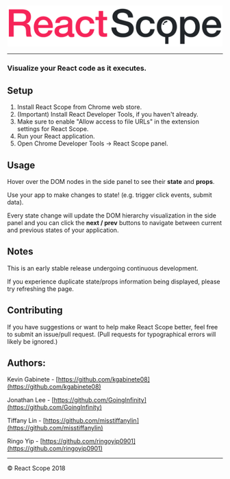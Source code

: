 ![React Scope](/assets/react_caps.png)

___

### Visualize your React code as it executes.

## Setup

1. Install React Scope from Chrome web store.
2. (Important) Install React Developer Tools, if you haven't already.
3. Make sure to enable "Allow access to file URLs" in the extension settings for React Scope.
4. Run your React application.
5. Open Chrome Developer Tools -> React Scope panel.

## Usage

Hover over the DOM nodes in the side panel to see their **state** and **props**.

Use your app to make changes to state! (e.g. trigger click events, submit data).

Every state change will update the DOM hierarchy visualization in the side panel and you can click the **next / prev** buttons to navigate between current and previous states of your application.

## Notes

This is an early stable release undergoing continuous development.

If you experience duplicate state/props information being displayed, please try refreshing the page.

## Contributing

If you have suggestions or want to help make React Scope better, feel free to submit an issue/pull request. (Pull requests for typographical errors will likely be ignored.)

## Authors:

Kevin Gabinete - [https://github.com/kgabinete08](https://github.com/kgabinete08)

Jonathan Lee - [https://github.com/GoingInfinity](https://github.com/GoingInfinity)

Tiffany Lin - [https://github.com/misstiffanylin](https://github.com/misstiffanylin)

Ringo Yip - [https://github.com/ringoyip0901](https://github.com/ringoyip0901)

___

&copy; React Scope 2018
